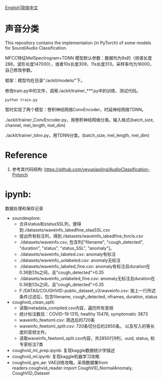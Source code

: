 [English](README.md)|[简体中文](README_cn.md)
# 声音分类
This repository contains the implementation (in PyTorch) of some models for Sound/Audio Classification.

MFCC特征MelSpectrogram+TDNN
模型默认参数：数据均为9s的（频谱长度288，波形长度147000），或者10s长度309，11s长度313。采样率均为16000，自己修改参数。

框架：模型均在目录“./ackit/models/”下。

修改train.py中的文件，调用./ackit/trainer_***.py中的训练、测试代码。
```commandline
python train.py
```
暂时实现了两个模型：卷积神经网络ConvEncoder，时延神经网络TDNN。

./ackit/trainer_ConvEncoder.py，用卷积神经网络分类。输入格式(batch_size, channel, mel_length, mel_dim)

./ackit/trainer_tdnn.py，用TDNN分类。(batch_size, mel_length, mel_dim)

# Reference
1. 参考其代码结构: https://github.com/yeyupiaoling/AudioClassification-Pytorch

# ipynb:
数据处理和保存记录
- soundexplore: 
  - 合并status和statusSSL列，便得到./datasets/waveinfo_labedfine_staaSSL.csv
  - 提出所有标注列，得到./datasets/waveinfo_labedfine_forcls.csv
  - ./datasets/waveinfo.csv, 包含列["filename", "cough_detected", "duration", "status", "status_SSL", "anomaly"]。
  - ./datasets/waveinfo_labeled.csv: anomaly有标注
  - ./datasets/waveinfo_unlabeled.csv: anomaly无标注
  - ./datasets/waveinfo_labeled_fine.csv: anomaly有标注且duration在0.36到13s之间，且"cough_detected">0.35
  - ./datasets/waveinfo_unlabeled_fine.csv: anomaly无标注且duration在0.36到13s之间，且"cough_detected">0.35
  - F:/DATAS/COUGHVID-public_dataset_v3/waveinfo.csv: 按上一行所述条件过滤后，包含filename, cough_detected, nframes, duration, status
- coughvid_clean_split: 
  - 读取metadata_compiled.csv内容，遍历所有音频
  - 统计标注数目：COVID-19 1315, healthy 15476, symptomatic 3873
  - waveinfo_fewtoml.csv: 筛选后的720条
  - waveinfo_fewtoml_split.csv: 720条切分后的2850条。 以及写入的等长度的音频文件。
  - 读取waveinfo_fewtoml_split.csv内容，共2850行9列，uuid, status, 和专家标注7类
- coughvid_ml_prep.ipynb: 复现kaggle数据统计学描述
- coughvid_ml.ipynb: 复现kaggle机器学习攻略 
- coughvid_gm_ae: VAE训练攻略，采用数据集from readers.coughvid_reader import CoughVID_NormalAnomaly, CoughVID_Dataset
